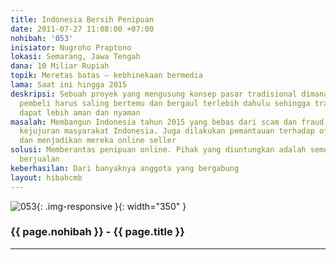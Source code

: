 ```yaml
---
title: Indonesia Bersih Penipuan
date: 2011-07-27 11:08:00 +07:00
nohibah: '053'
inisiator: Nugroho Praptono
lokasi: Semarang, Jawa Tengah
dana: 10 Miliar Rupiah
topik: Meretas batas – kebhinekaan bermedia
lama: Saat ini hingga 2015
deskripsi: Sebuah proyek yang mengusung konsep pasar tradisional dimana penjual dan
  pembeli harus saling bertemu dan bergaul terlebih dahulu sehingga transaksi online
  dapat lebih aman dan nyaman
masalah: Membangun Indonesia tahun 2015 yang bebas dari scam dan fraud, serta membangun
  kejujuran masyarakat Indonesia. Juga dilakukan pemantauan terhadap offline seller
  dan menjadikan mereka online seller
solusi: Memberantas penipuan online. Pihak yang diuntungkan adalah semua orang yang
  berjualan
keberhasilan: Dari banyaknya anggota yang bergabung
layout: hibahcmb
---
```


![053](/static/img/hibahcmb/053.png){: .img-responsive }{: width="350" }

### {{ page.nohibah }} - {{ page.title }}

---

